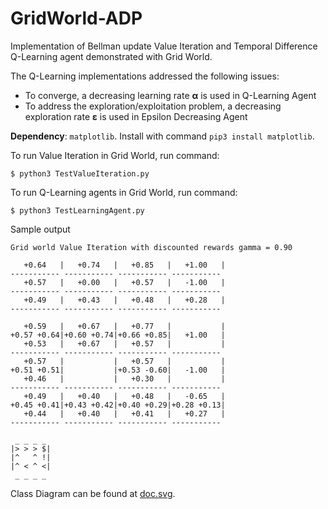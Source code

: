# GridWorld-ADP
Implementation of Bellman update Value Iteration and Temporal Difference Q-Learning agent demonstrated with Grid World.

The Q-Learning implementations addressed the following issues:

* To converge, a decreasing learning rate **α** is used in Q-Learning Agent
* To address the exploration/exploitation problem, a decreasing exploration rate **ε** is used in Epsilon Decreasing Agent

**Dependency**: `matplotlib`. Install with command `pip3 install matplotlib`.

To run Value Iteration in Grid World, run command:

```shell
$ python3 TestValueIteration.py
```

To run Q-Learning agents in Grid World, run command:

```shell
$ python3 TestLearningAgent.py
```

Sample output

```text
Grid world Value Iteration with discounted rewards gamma = 0.90

   +0.64   |   +0.74   |   +0.85   |   +1.00   |
----------- ----------- ----------- ----------- 
   +0.57   |   +0.00   |   +0.57   |   -1.00   |
----------- ----------- ----------- ----------- 
   +0.49   |   +0.43   |   +0.48   |   +0.28   |
----------- ----------- ----------- ----------- 

   +0.59   |   +0.67   |   +0.77   |           |
+0.57 +0.64|+0.60 +0.74|+0.66 +0.85|   +1.00   |
   +0.53   |   +0.67   |   +0.57   |           |
----------- ----------- ----------- ----------- 
   +0.57   |           |   +0.57   |           |
+0.51 +0.51|           |+0.53 -0.60|   -1.00   |
   +0.46   |           |   +0.30   |           |
----------- ----------- ----------- ----------- 
   +0.49   |   +0.40   |   +0.48   |   -0.65   |
+0.45 +0.41|+0.43 +0.42|+0.40 +0.29|+0.28 +0.13|
   +0.44   |   +0.40   |   +0.41   |   +0.27   |
----------- ----------- ----------- ----------- 

 _ _ _ _
|> > > $|
|^   ^ !|
|^ < ^ <|
 _ _ _ _
```

Class Diagram can be found at [doc.svg](doc.svg).
